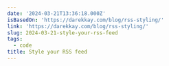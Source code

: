 ```yaml
---
date: '2024-03-21T13:36:18.000Z'
isBasedOn: 'https://darekkay.com/blog/rss-styling/'
link: 'https://darekkay.com/blog/rss-styling/'
slug: 2024-03-21-style-your-rss-feed
tags:
  - code
title: Style your RSS feed
---
```


